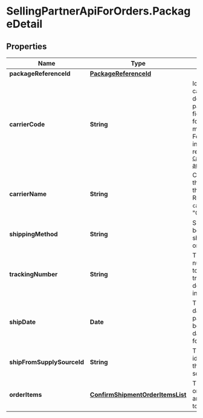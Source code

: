 # SellingPartnerApiForOrders.PackageDetail

## Properties
Name | Type | Description | Notes
------------ | ------------- | ------------- | -------------
**packageReferenceId** | [**PackageReferenceId**](PackageReferenceId.md) |  | 
**carrierCode** | **String** | Identifies the carrier that will deliver the package. This field is required for all marketplaces. For more information, refer to the [`CarrierCode` announcement](https://developer-docs.amazon.com/sp-api/changelog/carriercode-value-required-in-shipment-confirmations-for-br-mx-ca-sg-au-in-jp-marketplaces). | 
**carrierName** | **String** | Carrier Name that will deliver the package. Required when `carrierCode` is \"Others\"  | [optional] 
**shippingMethod** | **String** | Ship method to be used for shipping the order. | [optional] 
**trackingNumber** | **String** | The tracking number used to obtain tracking and delivery information. | 
**shipDate** | **Date** | The shipping date for the package. Must be in <a href='https://developer-docs.amazon.com/sp-api/docs/iso-8601'>ISO 8601</a> date/time format. | 
**shipFromSupplySourceId** | **String** | The unique identifier for the supply source. | [optional] 
**orderItems** | [**ConfirmShipmentOrderItemsList**](ConfirmShipmentOrderItemsList.md) | The list of order items and quantities to be updated. | 


